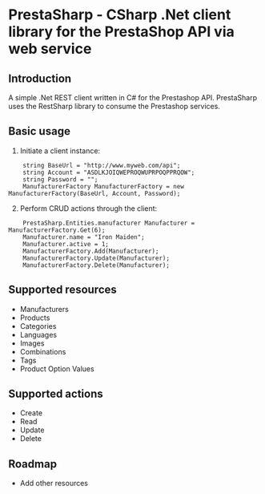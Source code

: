 PrestaSharp - CSharp .Net client library for the PrestaShop API via web service
====================================================


Introduction
------------
A simple .Net REST client written in C# for the Prestashop API.
PrestaSharp uses the RestSharp library to consume the Prestashop services.


Basic usage
-----------

1) Initiate a client instance:

```
	string BaseUrl = "http://www.myweb.com/api";
	string Account = "ASDLKJOIQWEPROQWUPRPOQPPRQOW";
	string Password = "";
	ManufacturerFactory ManufacturerFactory = new ManufacturerFactory(BaseUrl, Account, Password);
```

2) Perform CRUD actions through the client:

```
	PrestaSharp.Entities.manufacturer Manufacturer = ManufacturerFactory.Get(6);
	Manufacturer.name = "Iron Maiden";
	Manufacturer.active = 1;        
	ManufacturerFactory.Add(Manufacturer);
	ManufacturerFactory.Update(Manufacturer);
	ManufacturerFactory.Delete(Manufacturer);
```


Supported resources
-------------------

- Manufacturers
- Products
- Categories
- Languages
- Images
- Combinations
- Tags
- Product Option Values


Supported actions
-----------------

- Create
- Read
- Update
- Delete


Roadmap
-------

- Add other resources
